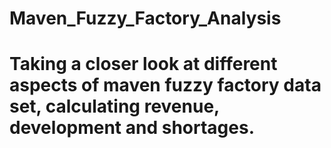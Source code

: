 # Maven_Fuzzy_Factory_Analysis
# Taking a closer look at different aspects of maven fuzzy factory data set, calculating revenue, development and shortages.
